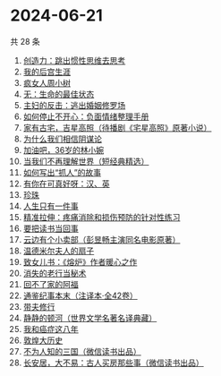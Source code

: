 # 2024-06-21

共 28 条

<!-- BEGIN WEREAD -->
<!-- 最后更新时间 2024-06-21 13:01:03 +0800 -->
1. [创造力：跳出惯性思维去思考](https://weread.qq.com/web/bookDetail/80132af0813ab8dfcg014878)
1. [我的后宫生涯](https://weread.qq.com/web/bookDetail/960329f0813ab8eb7g019884)
1. [疯女人周小树](https://weread.qq.com/web/bookDetail/e2a32ac0813ab8eb2g015459)
1. [无：生命的最佳状态](https://weread.qq.com/web/bookDetail/38c32bd0813ab8eb4g01035c)
1. [主妇的反击：逃出婚姻修罗场](https://weread.qq.com/web/bookDetail/26e32da0813ab8c3dg01164d)
1. [如何停止不开心：负面情绪整理手册](https://weread.qq.com/web/bookDetail/d3e326d0813ab8b0cg017513)
1. [家有古宅，吉星高照（待播剧《宅星高照》原著小说）](https://weread.qq.com/web/bookDetail/da232010813ab8b9eg015227)
1. [为什么我们相信阴谋论](https://weread.qq.com/web/bookDetail/5da32ca0813ab8bc3g015a3c)
1. [加油吧，36岁的林小婉](https://weread.qq.com/web/bookDetail/87132c10813ab8eb5g01751e)
1. [当我们不再理解世界（短经典精选）](https://weread.qq.com/web/bookDetail/c0332960813ab726bg0195c3)
1. [如何写出“抓人”的故事](https://weread.qq.com/web/bookDetail/44432c80813ab843dg014a84)
1. [有你在可真好呀：汉、英](https://weread.qq.com/web/bookDetail/e2f32fe0813ab8e9bg01806f)
1. [珍珠](https://weread.qq.com/web/bookDetail/70432e80813ab8e20g014ad1)
1. [人生只有一件事](https://weread.qq.com/web/bookDetail/1d932fb0813ab78beg017bc3)
1. [精准拉伸：疼痛消除和损伤预防的针对性练习](https://weread.qq.com/web/bookDetail/964323305ddc519647456f9)
1. [要把读书当回事](https://weread.qq.com/web/bookDetail/84332df0726cb9908433827)
1. [云边有个小卖部（彭昱畅主演同名电影原著）](https://weread.qq.com/web/bookDetail/bab32a3071628416babd854)
1. [温德米尔夫人的扇子](https://weread.qq.com/web/bookDetail/3cc32780813ab8eb4g01319a)
1. [致女儿书：《熔炉》作者暖心之作](https://weread.qq.com/web/bookDetail/a5532b80813ab8cc0g014fc8)
1. [消失的老行当秘术](https://weread.qq.com/web/bookDetail/2a4322e0813ab8ba1g012038)
1. [回不了家的阿福](https://weread.qq.com/web/bookDetail/c3b328e0813ab89f3g012875)
1. [通鉴纪事本末（注译本·全42卷）](https://weread.qq.com/web/bookDetail/aba320b071d0fa39abaeb8a)
1. [带夫修行](https://weread.qq.com/web/bookDetail/8af323d0813ab8a7dg019b10)
1. [静静的顿河（世界文学名著名译典藏）](https://weread.qq.com/web/bookDetail/6a632ed07183b7266a61869)
1. [我和癌症这八年](https://weread.qq.com/web/bookDetail/b0232ae0813ab8d99g018cf8)
1. [敦煌大历史](https://weread.qq.com/web/bookDetail/c4832a70813ab76a1g0188fb)
1. [不为人知的三国（微信读书出品）](https://weread.qq.com/web/bookDetail/84932580813ab87c1g0116af)
1. [长安居，大不易：古人买房那些事（微信读书出品）](https://weread.qq.com/web/bookDetail/3e232bb0813ab882eg0178b9)
<!-- END WEREAD -->